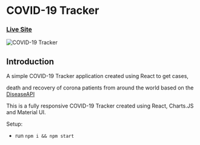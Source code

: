 # COVID-19 Tracker

### [Live Site](https://the-covid-tracker.web.app)

![COVID-19 Tracker](https://i.ibb.co/MM3ZqKS/covid-small.png)

## Introduction
A simple COVID-19 Tracker application created using React to get cases, 

death and recovery of corona patients from around the world based on the [DiseaseAPI](https://github.com/disease-sh/api)

This is a fully responsive COVID-19 Tracker created using React, Charts.JS and Material UI.

Setup:
- run ```npm i && npm start```
